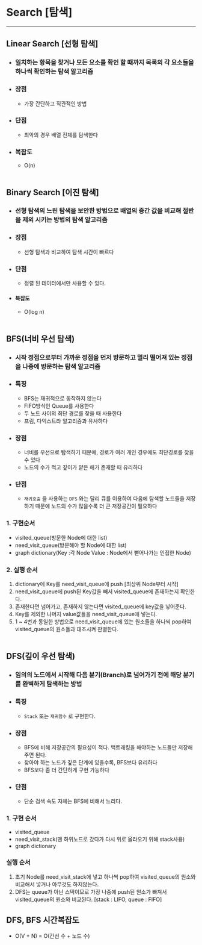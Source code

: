 # Search [탐색]
----

## Linear Search [선형 탐색]
- ### 일치하는 항목을 찾거나 모든 요소를 확인 할 때까지 목록의 각 요소들을 하나씩 확인하는 탐색 알고리즘

- ### 장점
    - 가장 간단하고 직관적인 방법
- ### 단점
    - 최악의 경우 배열 전체를 탐색한다
- ### 복잡도
    - O(n)
<br><br>

## Binary Search [이진 탐색]
- ### 선형 탐색의 느린 탐색을 보안한 방법으로 배열의 중간 값을 비교해 절반을 제외 시키는 방법의 탐색 알고리즘

- ### 장점
    - 선형 탐색과 비교하여 탐색 시간이 빠르다
- ### 단점
    - 정렬 된 데이터에서만 사용할 수 있다.

- #### 복잡도
    - O(log n)
<br><br>

## BFS(너비 우선 탐색)
- ### 시작 정점으로부터 가까운 정점을 먼저 방문하고 멀리 떨어져 있는 정점을 나중에 방문하는 탐색 알고리즘


- ### 특징
    - BFS는 재귀적으로 동작하지 않는다
    - FIFO방식인 Queue를 사용한다
    - 두 노드 사이의 최단 경로를 찾을 때 사용한다
    - 프림, 다익스트라 알고리즘과 유사하다
- ### 장점
    - 너비를 우선으로 탐색하기 때문에, 경로가 여러 개인 경우에도 최단경로를 찾을 수 있다
    - 노드의 수가 적고 깊이가 얕은 해가 존재할 때 유리하다
- ### 단점
    - `재귀호출` 을 사용하는 `DFS` 와는 달리 큐를 이용하여 다음에 탐색할 노드들을 저장하기 때문에 노드의 수가 많을수록 더 큰 저장공간이 필요하다

### 1. 구현순서
- visited_queue(방문한 Node에 대한 list)
- need_visit_queue(방문해야 할 Node에 대한 list)
- graph dictionary(Key :각 Node Value : Node에서 뻗어나가는 인접한 Node)

### 2. 실행 순서
1. dictionary에 Key를 need_visit_queue에 push [최상위 Node부터 시작]
2. need_visit_queue에 push된 Key값을 빼서 visited_queue에 존재하는지 확인한다.
3. 존재한다면 넘어가고, 존재하지 않는다면 visited_queue에 key값을 넣어준다.
4. Key를 제외한 나머지 value값들을 need_visit_queue에 넣는다.
5. 1 ~ 4번과 동일한 방법으로 need_visit_queue에 있는 원소들을 하나씩 pop하여 visited_queue의 원소들과 대조시켜 판별한다.
<br><br>




## DFS(깊이 우선 탐색)
- ### 임의의 노드에서 시작해 다음 분기(Branch)로 넘어가기 전에 해당 분기를 완벽하게 탐색하는 방법

 
- ### 특징
    - `Stack` 또는 `재귀함수` 로 구현한다.

- ### 장점
    - BFS에 비해 저장공간의 필요성이 적다. 백트래킹을 해야하는 노드들만 저장해주면 된다.
    - 찾아야 하는 노드가 깊은 단계에 있을수록, BFS보다 유리하다
    - BFS보다 좀 더 간단하게 구현 가능하다

- ### 단점
    - 단순 검색 속도 자체는 BFS에 비해서 느리다. 

### 1. 구현 순서
- visited_queue
- need_visit_stack(맨 하위노드로 갔다가 다시 위로 올라오기 위해 stack사용)
- graph dictionary
  
### 실행 순서
1. 초기 Node를 need_visit_stack에 넣고 하나씩 pop하여 visited_queue의 원소와 비교해서 넣거나 아무것도 하지않는다.
2. DFS는 queue가 아닌 스택이므로 가장 나중에 push된 원소가 빠져서 visited_queue의 원소와 비교된다. [stack : LIFO, queue : FIFO]



## DFS, BFS 시간복잡도 
- O(V + N) = O(간선 수 + 노드 수)